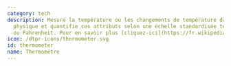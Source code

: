 ```yaml
---
category: tech
description: Mesure la température ou les changements de température dans l'environnement
  physique et quantifie ces attributs selon une échelle standardisée telle que Celsius
  ou Fahrenheit. Pour en savoir plus [cliquez-ici](https://fr.wikipedia.org/wiki/Thermométre)
icon: /dtpr-icons/thermometer.svg
id: thermometer
name: Thermométre
---
```

